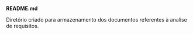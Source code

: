 
**README.md**

  Diretório criado para armazenamento dos documentos referentes à analise de requisitos.
